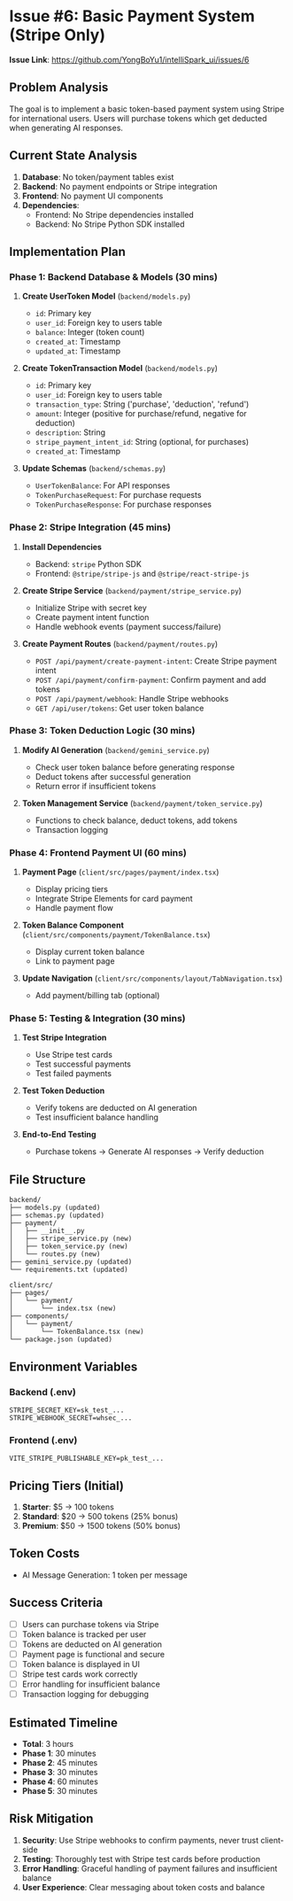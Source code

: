 # Issue #6: Basic Payment System (Stripe Only)

**Issue Link**: https://github.com/YongBoYu1/intelliSpark_ui/issues/6

## Problem Analysis

The goal is to implement a basic token-based payment system using Stripe for international users. Users will purchase tokens which get deducted when generating AI responses.

## Current State Analysis

1. **Database**: No token/payment tables exist
2. **Backend**: No payment endpoints or Stripe integration
3. **Frontend**: No payment UI components
4. **Dependencies**: 
   - Frontend: No Stripe dependencies installed
   - Backend: No Stripe Python SDK installed

## Implementation Plan

### Phase 1: Backend Database & Models (30 mins)

1. **Create UserToken Model** (`backend/models.py`)
   - `id`: Primary key
   - `user_id`: Foreign key to users table
   - `balance`: Integer (token count)
   - `created_at`: Timestamp
   - `updated_at`: Timestamp

2. **Create TokenTransaction Model** (`backend/models.py`)
   - `id`: Primary key
   - `user_id`: Foreign key to users table
   - `transaction_type`: String ('purchase', 'deduction', 'refund')
   - `amount`: Integer (positive for purchase/refund, negative for deduction)
   - `description`: String
   - `stripe_payment_intent_id`: String (optional, for purchases)
   - `created_at`: Timestamp

3. **Update Schemas** (`backend/schemas.py`)
   - `UserTokenBalance`: For API responses
   - `TokenPurchaseRequest`: For purchase requests
   - `TokenPurchaseResponse`: For purchase responses

### Phase 2: Stripe Integration (45 mins)

1. **Install Dependencies**
   - Backend: `stripe` Python SDK
   - Frontend: `@stripe/stripe-js` and `@stripe/react-stripe-js`

2. **Create Stripe Service** (`backend/payment/stripe_service.py`)
   - Initialize Stripe with secret key
   - Create payment intent function
   - Handle webhook events (payment success/failure)

3. **Create Payment Routes** (`backend/payment/routes.py`)
   - `POST /api/payment/create-payment-intent`: Create Stripe payment intent
   - `POST /api/payment/confirm-payment`: Confirm payment and add tokens
   - `POST /api/payment/webhook`: Handle Stripe webhooks
   - `GET /api/user/tokens`: Get user token balance

### Phase 3: Token Deduction Logic (30 mins)

1. **Modify AI Generation** (`backend/gemini_service.py`)
   - Check user token balance before generating response
   - Deduct tokens after successful generation
   - Return error if insufficient tokens

2. **Token Management Service** (`backend/payment/token_service.py`)
   - Functions to check balance, deduct tokens, add tokens
   - Transaction logging

### Phase 4: Frontend Payment UI (60 mins)

1. **Payment Page** (`client/src/pages/payment/index.tsx`)
   - Display pricing tiers
   - Integrate Stripe Elements for card payment
   - Handle payment flow

2. **Token Balance Component** (`client/src/components/payment/TokenBalance.tsx`)
   - Display current token balance
   - Link to payment page

3. **Update Navigation** (`client/src/components/layout/TabNavigation.tsx`)
   - Add payment/billing tab (optional)

### Phase 5: Testing & Integration (30 mins)

1. **Test Stripe Integration**
   - Use Stripe test cards
   - Test successful payments
   - Test failed payments

2. **Test Token Deduction**
   - Verify tokens are deducted on AI generation
   - Test insufficient balance handling

3. **End-to-End Testing**
   - Purchase tokens → Generate AI responses → Verify deduction

## File Structure

```
backend/
├── models.py (updated)
├── schemas.py (updated)
├── payment/
│   ├── __init__.py
│   ├── stripe_service.py (new)
│   ├── token_service.py (new)
│   └── routes.py (new)
├── gemini_service.py (updated)
└── requirements.txt (updated)

client/src/
├── pages/
│   └── payment/
│       └── index.tsx (new)
├── components/
│   └── payment/
│       └── TokenBalance.tsx (new)
└── package.json (updated)
```

## Environment Variables

### Backend (.env)
```
STRIPE_SECRET_KEY=sk_test_...
STRIPE_WEBHOOK_SECRET=whsec_...
```

### Frontend (.env)
```
VITE_STRIPE_PUBLISHABLE_KEY=pk_test_...
```

## Pricing Tiers (Initial)

1. **Starter**: $5 → 100 tokens
2. **Standard**: $20 → 500 tokens (25% bonus)
3. **Premium**: $50 → 1500 tokens (50% bonus)

## Token Costs

- AI Message Generation: 1 token per message

## Success Criteria

- [ ] Users can purchase tokens via Stripe
- [ ] Token balance is tracked per user
- [ ] Tokens are deducted on AI generation
- [ ] Payment page is functional and secure
- [ ] Token balance is displayed in UI
- [ ] Stripe test cards work correctly
- [ ] Error handling for insufficient balance
- [ ] Transaction logging for debugging

## Estimated Timeline

- **Total**: 3 hours
- **Phase 1**: 30 minutes
- **Phase 2**: 45 minutes
- **Phase 3**: 30 minutes
- **Phase 4**: 60 minutes
- **Phase 5**: 30 minutes

## Risk Mitigation

1. **Security**: Use Stripe webhooks to confirm payments, never trust client-side
2. **Testing**: Thoroughly test with Stripe test cards before production
3. **Error Handling**: Graceful handling of payment failures and insufficient balance
4. **User Experience**: Clear messaging about token costs and balance